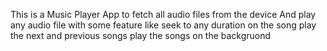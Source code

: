 This is a Music Player App to fetch all audio files from the device 
And play any audio file with some feature like 
    seek to any duration on the song 
    play the next and previous songs 
    play the songs on the backgruond  
